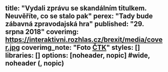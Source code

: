 title: "Vydali zprávu se skandálním titulkem. Neuvěříte, co se stalo pak"
perex: "Tady bude zábavná zpravodajská hra"
published: "29. srpna 2018"
coverimg: https://interaktivni.rozhlas.cz/brexit/media/cover.jpg
coverimg_note: "Foto <a href='#'>ČTK</a>"
styles: []
libraries: []
options: [noheader, nopic] #wide, noheader (, nopic)
---
<div id="game"></div>